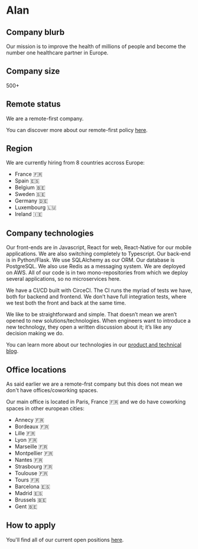 # Alan

## Company blurb

Our mission is to improve the health of millions of people and become the number one healthcare partner in Europe.

## Company size

500+

## Remote status

We are a remote-first company.

You can discover more about our remote-first policy [here](https://medium.com/alan/working-at-alan-from-anywhere-9a6fe381dc0a).

## Region

We are currently hiring from 8 countries accross Europe:
- France 🇫🇷
- Spain 🇪🇸
- Belgium 🇧🇪
- Sweden 🇸🇪
- Germany 🇩🇪
- Luxembourg 🇱🇺
- Ireland 🇮🇪


## Company technologies

Our front-ends are in Javascript, React for web, React-Native for our mobile applications. We are also switching completely to Typescript. Our back-end is in Python/Flask. We use SQLAlchemy as our ORM. Our database is PostgreSQL. We also use Redis as a messaging system. We are deployed on AWS. All of our code is in two mono-repositories from which we deploy several applications, so no microservices here.

We have a CI/CD built with CirceCI. The CI runs the myriad of tests we have, both for backend and frontend. We don’t have full integration tests, where we test both the front and back at the same time.

We like to be straightforward and simple. That doesn’t mean we aren’t opened to new solutions/technologies. When engineers want to introduce a new technology, they open a written discussion about it; it’s like any decision making we do.

You can learn more about our technologies in our [product and technical blog](https://medium.com/alan).

## Office locations

As said earlier we are a remote-frst company but this does not mean we don't have offices/coworking spaces.

Our main office is located in Paris, France 🇫🇷 and we do have coworking spaces in other european cities:
- Annecy 🇫🇷
- Bordeaux 🇫🇷
- Lille 🇫🇷
- Lyon 🇫🇷
- Marseille 🇫🇷
- Montpellier 🇫🇷
- Nantes 🇫🇷
- Strasbourg 🇫🇷
- Toulouse 🇫🇷
- Tours 🇫🇷
- Barcelona 🇪🇸
- Madrid 🇪🇸
- Brussels 🇧🇪
- Gent 🇧🇪



## How to apply

You'll find all of our current open positions [here](https://jobs.lever.co/alan).